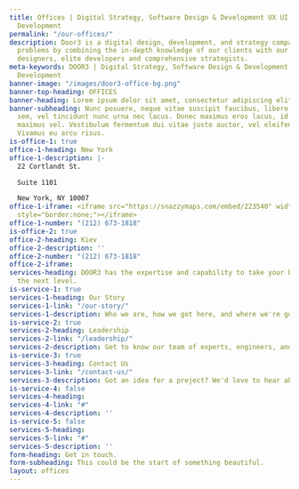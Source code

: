 ```yaml
---
title: Offices | Digital Strategy, Software Design & Development UX UI, Front-end
  Development
permalink: "/our-offices/"
description: Door3 is a digital design, development, and strategy company that solves
  problems by combining the in-depth knowledge of our clients with our award-winning
  designers, elite developers and comprehensive strategists.
meta-keywords: DOOR3 | Digital Strategy, Software Design & Development UX UI, Front-end
  Development
banner-image: "/images/door3-office-bg.png"
banner-top-heading: OFFICES
banner-heading: Lorem ipsum dolor sit amet, consectetur adipiscing elit.
banner-subheading: Nunc posuere, neque vitae suscipit faucibus, libero nulla volutpat
  sem, vel tincidunt nunc urna nec lacus. Donec maximus eros lacus, id luctus eros
  maximus vel. Vestibulum fermentum dui vitae justo auctor, vel eleifend augue pellentesque.
  Vivamus eu arcu risus.
is-office-1: true
office-1-heading: New York
office-1-description: |-
  22 Cortlandt St.

  Suite 1101

  New York, NY 10007
office-1-iframe: <iframe src="https://snazzymaps.com/embed/223540" width="100%" height="600px"
  style="border:none;"></iframe>
office-1-number: "(212) 673-1818"
is-office-2: true
office-2-heading: Kiev
office-2-description: ''
office-2-number: "(212) 673-1818"
office-2-iframe: 
services-heading: DOOR3 has the expertise and capability to take your business to
  the next level.
is-service-1: true
services-1-heading: Our Story
services-1-link: "/our-story/"
services-1-description: Who we are, how we got here, and where we're going.
is-service-2: true
services-2-heading: Leadership
services-2-link: "/leadership/"
services-2-description: Get to know our team of experts, engineers, and designers.
is-service-3: true
services-3-heading: Contact Us
services-3-link: "/contact-us/"
services-3-description: Got an idea for a project? We'd love to hear about it.
is-service-4: false
services-4-heading: 
services-4-link: "#"
services-4-description: ''
is-service-5: false
services-5-heading: 
services-5-link: "#"
services-5-description: ''
form-heading: Get in touch.
form-subheading: This could be the start of something beautiful.
layout: offices
---
```


